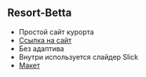## Resort-Betta

- Простой сайт курорта 
- [Ссылка на сайт](https://VitalyFront.github.io/Resort-Betta/)
- Без адаптива
- Внутри используется слайдер Slick
- [Макет](https://www.figma.com/file/atA9je6PiyJynY8TQkrGd0/курорт?node-id=0%3A1&t=eW0i8e6fQFIBBp2O-0)
